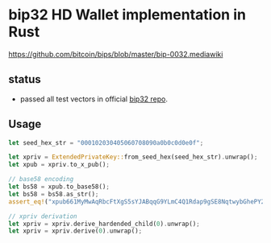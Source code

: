 # bip32 HD Wallet implementation in Rust
https://github.com/bitcoin/bips/blob/master/bip-0032.mediawiki

## status
- passed all test vectors in official [bip32 repo](https://github.com/bitcoin/bips/blob/master/bip-0032.mediawiki#Test_Vectors).

## Usage
```rs
let seed_hex_str = "000102030405060708090a0b0c0d0e0f";

let xpriv = ExtendedPrivateKey::from_seed_hex(seed_hex_str).unwrap();
let xpub = xpriv.to_x_pub();

// base58 encoding
let bs58 = xpub.to_base58();
let bs58 = bs58.as_str();
assert_eq!("xpub661MyMwAqRbcFtXgS5sYJABqqG9YLmC4Q1Rdap9gSE8NqtwybGhePY2gZ29ESFjqJoCu1Rupje8YtGqsefD265TMg7usUDFdp6W1EGMcet8", bs58);

// xpriv derivation
let xpriv = xpriv.derive_hardended_child(0).unwrap();
let xpriv = xpriv.derive(0).unwrap();

```